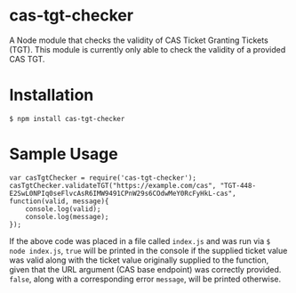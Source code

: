 # cas-tgt-checker
A Node module that checks the validity of CAS Ticket Granting Tickets (TGT).
This module is currently only able to check the validity of a provided CAS TGT.

# Installation
`$ npm install cas-tgt-checker`

# Sample Usage
```
var casTgtChecker = require('cas-tgt-checker');
casTgtChecker.validateTGT("https://example.com/cas", "TGT-448-E2SwL0NPIq0seFlvcAsR6IMW9491CPnW29s6COdwMeY0RcFyHkL-cas",
function(valid, message){
	console.log(valid);
	console.log(message);
});
```


If the above code was placed in a file called `index.js` and was run via `$ node index.js`, `true` will be printed in the console if the supplied ticket value was valid along with the ticket value originally supplied to the function, given that the URL argument (CAS base endpoint) was correctly provided. `false`, along with a corresponding error `message`, will be printed otherwise.
